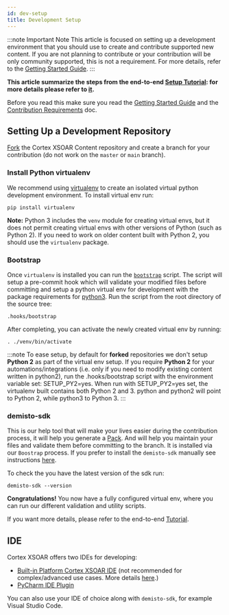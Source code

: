 ```yaml
---
id: dev-setup
title: Development Setup
---
```


:::note Important Note
This article is focused on setting up a development environment that you should use to create and contribute supported new content. If you are not planning to contribute or your contribution will be only community supported, this is not a requirement. For more details, refer to the [Getting Started Guide](../concepts/getting-started-guide#creating-new-content).
:::

**This article summarize the steps from the end-to-end [Setup Tutorial](../tutorials/tut-setup-dev): for more details please refer to [it](../tutorials/tut-setup-dev).**

Before you read this make sure you read the [Getting Started Guide](../concepts/getting-started-guide) and the [Contribution Requirements](../contributing/contrib-requirements) doc.

## Setting Up a Development Repository

[Fork](https://guides.github.com/activities/forking/) the Cortex XSOAR Content repository and create a branch for your contribution (do not work on the `master` or `main` branch).

### Install Python virtualenv

We recommend using [virtualenv](https://github.com/pypa/virtualenv) to create an isolated virtual python development environment. To install virtual env run:
```
pip install virtualenv
```
**Note:** Python 3 includes the `venv` module for creating virtual envs, but it does not permit creating virtual envs with other versions of Python (such as Python 2). If you need to work on older content built with Python 2, you should use the `virtualenv` package.

### Bootstrap

Once `virtualenv` is installed you can run the [`bootstrap`](https://github.com/demisto/content/blob/master/.hooks/bootstrap) script. The script will setup a pre-commit hook which will validate your modified files before committing and setup a python virtual env for development with the package requirements for [python3](https://github.com/demisto/content/blob/master/dev-requirements-py3.txt). Run the script from the root directory of the source tree:
```
.hooks/bootstrap
```
After completing, you can activate the newly created virtual env by running:
```
. ./venv/bin/activate
```

:::note
To ease setup, by default for **forked** repositories we don't setup **Python 2** as part of the virtual env setup. If you require **Python 2** for your automations/integrations (i.e. only if you need to modify existing content written in python2), run the .hooks/bootstrap script with the environment variable set: SETUP_PY2=yes. When run with SETUP_PY2=yes set, the virtualenv built contains both Python 2 and 3. python and python2 will point to Python 2, while python3 to Python 3.
:::

### demisto-sdk 
This is our help tool that will make your lives easier during the contribution process, it will help you generate a 
[Pack](../packs/packs-format). And will help you maintain your files and validate them before committing to the branch. It is installed via our `Boostrap` process. If you prefer to install the `demisto-sdk` manually see instructions [here](https://github.com/demisto/demisto-sdk).

To check the you have the latest version of the sdk run:
```
demisto-sdk --version
```

**Congratulations!** You now have a fully configured virtual env, where you can run our different validation and utility scripts. 

If you want more details, please refer to the end-to-end [Tutorial](../tutorials/tut-setup-dev).

## IDE

Cortex XSOAR offers two IDEs for developing: 
* [Built-in Platform Cortex XSOAR IDE](../concepts/xsoar-ide) (not recommended for complex/advanced use cases. More details [here](getting-started-guide#creating-new-content).)
* [PyCharm IDE Plugin](../concepts/pycharm-plugin)

You can also use your IDE of choice along with `demisto-sdk`, for example Visual Studio Code.
